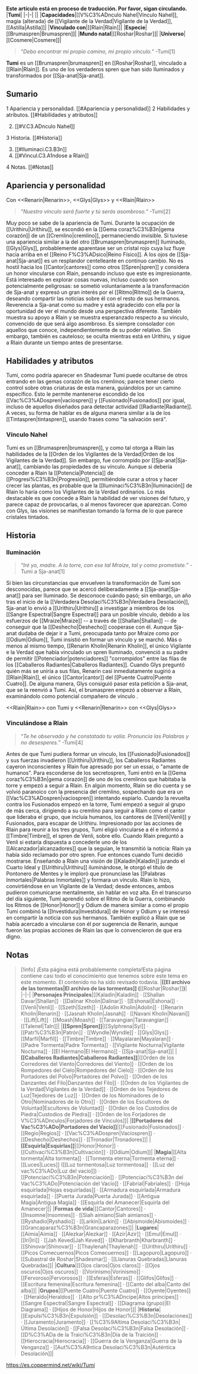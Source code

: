 **Este artículo está en proceso de traducción. Por favor, sigan circulando.**
|**Tumi**|
|-|-|
||
|**Capacidades**|[[V%C3%ADnculo Nahel\|Vínculo Nahel]], magia (alterada) de [[Vigilante de la Verdad\|Vigilante de la Verdad]], [[Astilla\|Astilla]]|
|**Vinculado con**|[[Rlain\|Rlain]]|
|**Especie**|[[Brumaspren\|Brumaspren]]|
|**Mundo natal**|[[Roshar\|Roshar]]|
|**Universo**|[[Cosmere\|Cosmere]]|

>“*Debo encontrar mi propio camino, mi propio vínculo.*”
\-Tumi[1]


**Tumi** es un [[Brumaspren\|brumaspren]] en [[Roshar\|Roshar]], vinculado a [[Rlain\|Rlain]]. Es uno de los verdaderos spren que han sido Iluminados y transformados por [[Sja-anat\|Sja-anat]].

## Sumario

1 Apariencia y personalidad. [[#Apariencia y personalidad]] 
2 Habilidades y atributos. [[#Habilidades y atributos]] 

2. [[#V.C3.ADnculo Nahel]] 


3 Historia. [[#Historia]] 

3. [[#Iluminaci.C3.B3n]] 
3. [[#Vincul.C3.A1ndose a Rlain]] 


4 Notas. [[#Notas]] 


## Apariencia y personalidad
  Con <<Renarin\|Renarin>>, <<Glys\|Glys>> y <<Rlain\|Rlain>>
>“*Nuestro vínculo será fuerte y tú serás asombroso.*”
\-Tumi[2]


Muy poco se sabe de la apariencia de Tumi. Durante la ocupación de [[Urithiru\|Urithiru]], se escondió en la [[Gema coraz%C3%B3n\|gema corazón]] de un [[Cremlino\|cremlino]], permaneciendo invisible. Si tuviese una apariencia similar a la del otro [[Brumaspren\|brumaspren]] Iluminado, [[Glys\|Glys]], probablemente aparentase ser un cristal rojo cuya luz fluye hacia arriba en el [[Reino F%C3%ADsico\|Reino Físico]]. A los ojos de [[Sja-anat\|Sja-anat]] es un resplandor centelleante en continuo cambio.
No es hostil hacia los [[Cantor\|cantores]] como otros [[Spren\|spren]] y considera un honor vincularse con Rlain, pensando incluso que este es impresionante. Está interesado en explorar cosas nuevas, incluso cuando son potencialmente peligrosas: se sometió voluntariamente a la transformación de Sja-anat y expresó un gran interés por el [[Ritmo\|Ritmo]] de la Guerra, deseando compartir las noticias sobre él con el resto de sus hermanos. Reverencia a Sja-anat como su madre y está agradecido con ella por la oportunidad de ver el mundo desde una perspectiva diferente. También muestra su apoyo a Rlain y se muestra esperanzado respecto a su vínculo, convencido de que será algo asombroso. Es siempre consolador con aquellos que conoce, independientemente de su poder relativo. Sin embargo, también es cauteloso; se oculta mientras está en Urithiru, y sigue a Rlain durante un tiempo antes de presentarse.

## Habilidades y atributos
  Tumi, como podría aparecer en Shadesmar
Tumi puede ocultarse de otros entrando en las gemas corazón de los cremlinos; parece tener cierto control sobre otras criaturas de esta manera, guiándolos por un camino específico. Esto le permite mantenerse escondido de los [[Vac%C3%ADospren\|vacíospren]] y [[Fusionado\|Fusionados]] por igual, incluso de aquellos diseñados para detectar actividad [[Radiante\|Radiante]]. A veces, su forma de hablar es de alguna manera similar a la de los [[Tintaspren\|tintaspren]], usando frases como "la salvación será".

### Vínculo Nahel
Tumi es un [[Brumaspren\|brumaspren]], y como tal otorga a Rlain las habilidades de la [[Orden de los Vigilantes de la Verdad\|Orden de los Vigilantes de la Verdad]]. Sin embargo, fue corrompido por [[Sja-anat\|Sja-anat]], cambiando las propiedades de su vínculo. Aunque si debería conceder a Rlain la [[Potencia\|Potencia]] de [[Progresi%C3%B3n\|Progresión]], permitiéndole curar a otros y hacer crecer las plantas, es probable que la [[Iluminaci%C3%B3n\|Iluminación]] de Rlain lo haría como los Vigilantes de la Verdad ordinarios. Lo más destacable es que concede a Rlain la habilidad de ver visiones del futuro, y parece capaz de provocarlas, o al menos favorecer que aparezcan. Como con Glys, las visiones se manifiestan tomando la forma de lo que parece cristales tintados.

## Historia
### Iluminación
>“*Iré yo, madre. A la torre, con ese tal Mraize, tal y como prometiste.*”
\-Tumi a Sja-anat[1]


Si bien las circunstancias que envuelven la transformación de Tumi son desconocidas, parece que se acercó deliberadamente a [[Sja-anat\|Sja-anat]] para ser Iluminado. Se desconoce cuándo pasó; sin embargo, un año tras el inicio de la [[Verdadera Desolaci%C3%B3n\|Verdadera Desolación]], Sja-anat lo envió a [[Urithiru\|Urithiru]] a investigar a miembros de los [[Sangre Espectral\|Sangre Espectral]] para un posible vínculo, debido a los esfuerzos de [[Mraize\|Mraize]] -- a través de [[Shallan\|Shallan]] -- de conseguir que la [[Deshecho\|Deshecho]] cooperase con él. Aunque Sja-anat dudaba de dejar ir a Tumi, preocupada tanto por Mraize como por [[Odium\|Odium]], Tumi insistió en formar un vínculo y se marchó.
Más o menos al mismo tiempo, [[Renarin Kholin\|Renarin Kholin]], el único Vigilante e la Verdad que había vinculado un spren Iluminado, convenció a su padre de permitir [[Potenciador\|potenciadores]] "corrompidos" entre las filas de los [[Caballeros Radiantes\|Caballeros Radiantes]]. Cuando Glys preguntó quién más se uniría a sus filas, Renarin casi inmediatamente sugirió a [[Rlain\|Rlain]], el único [[Cantor\|cantor]] del [[Puente Cuatro\|Puente Cuatro]]. De alguna manera, Glys consiguió pasar esta petición a Sja-anat, que se la reenvió a Tumi. Así, el brumaspren empezó a observar a Rlain, examinándolo como potencial compañero de vínculo .

  <<Rlain\|Rlain>> con Tumi y <<Renarin\|Renarin>> con <<Glys\|Glys>>
### Vinculándose a Rlain
>“*Te he observado y he constatado tu valía. Pronuncia las Palabras y no desesperes.*”
\-Tumi[4]


Antes de que Tumi pudiera formar un vínculo, los [[Fusionado\|Fusionados]] y sus fuerzas invadieron [[Urithiru\|Urithiru]], los Caballeros Radiantes cayeron inconscientes y Rlain fue apresado por ser un essai, o "amante de humanos". Para esconderse de los secretospren, Tumi entró en la [[Gema coraz%C3%B3n\|gema corazón]] de uno de los cremlinos que habitaba la torre y empezó a seguir a Rlain. En algún momento, Rlain se dio cuenta y se volvió paranoico con la presencia del cremlino, sospechando que era un [[Vac%C3%ADospren\|vacíospren]] intentando espiarlo.
Cuando la revuelta contra los Fusionados empezó en la torre, Tumi empezó a seguir al grupo de más cerca, dirigiendo a su cremlino para seguir a Rlain como el cantor que lideraba el grupo, que incluía humanos, los cantores de [[Venli\|Venli]] y Fusionados, para escapar de Urithiru. Impresionado por las acciones de Rlain para reunir a los tres grupos, Tumi eligió vincularse a él e informó a [[Timbre\|Timbre]], el spren de Venli, sobre ello. Cuando Rlain preguntó a Venli si estaría dispuesta a concederle uno de los [[Alcanzador\|alcanzadores]] que la seguían, le transmitió la noticia: Rlain ya había sido reclamado por otro spren.
Fue entonces cuando Tumi decidió mostrarse. Enseñando a Rlain una visión de [[Kaladin\|Kaladin]] jurando el Cuarto Ideal y [[Urithiru\|Urithiru]] iluminándose, le otorgó el título de Pontonero de Mentes y le imploró que pronunciase las [[Palabras Inmortales\|Palabras Inmortales]] y formara un vínculo. Rlain lo hizo, convirtiéndose en un Vigilante de la Verdad; desde entonces, ambos pudieron comunicarse mentalmente, sin hablar en voz alta.
En el transcurso del día siguiente, Tumi aprendió sobre el Ritmo de la Guerra, combinando los Ritmos de [[Honor\|Honor]] y Odium de manera similar a como el propio Tumi combinó la [[Investidura\|Investidura]] de Honor y Odium y se interesó en compartir la noticia con sus hermanos. También explicó a Rlain que se había acercado a vincularse con él por sugerencia de Renarin, aunque fueron las propias acciones de Rlain las que lo convencieron de que era digno.

## Notas

> [!info] ¡Esta página está probablemente completa!Esta página contiene casi todo el conocimiento que tenemos sobre este tema en este momento.
El contenido no ha sido revisado todavía.
|**[[El archivo de las tormentas\|El archivo de las tormentas]] (**[[Roshar\|Roshar]]**)**|
|-|-|
|**Personajes Principales**|[[Kaladin\|Kaladin]] · [[Shallan Davar\|Shallan]] · [[Dalinar Kholin\|Dalinar]] · [[Eshonai\|Eshonai]] · [[Venli\|Venli]] · [[Szeth\|Szeth]] · [[Adolin Kholin\|Adolin]] · [[Renarin Kholin\|Renarin]] · [[Jasnah Kholin\|Jasnah]] · [[Navani Kholin\|Navani]] · [[Lift\|Lift]] · [[Moash\|Moash]] · [[Taravangian\|Taravangian]] · [[Talenel\|Taln]]|
|**[[Spren\|Spren]]**|[[Sylphrena\|Syl]] · [[Patr%C3%B3n\|Patrón]] · [[Wyndle\|Wyndle]] · [[Glys\|Glys]] · [[Marfil\|Marfil]] · [[Timbre\|Timbre]] · [[Mayalaran\|Mayalaran]] · [[Padre Tormenta\|Padre Tormenta]] · [[Vigilante Nocturna\|Vigilante Nocturna]] · [[El Hermano\|El Hermano]] · [[Sja-anat\|Sja-anat]]|
|**[[Caballeros Radiantes\|Caballeros Radiantes]]**|[[Orden de los Corredores del Viento\|Corredores del Viento]] · [[Orden de los Rompedores del Cielo\|Rompedores del Cielo]] · [[Orden de los Portadores del Polvo\|Portadores del Polvo]] · [[Orden de los Danzantes del Filo\|Danzantes del Filo]] · [[Orden de los Vigilantes de la Verdad\|Vigilantes de la Verdad]] · [[Orden de los Tejedores de Luz\|Tejedores de Luz]] · [[Orden de los Nominadores de lo Otro\|Nominadores de lo Otro]] · [[Orden de los Escultores de Voluntad\|Escultores de Voluntad]] · [[Orden de los Custodios de Piedra\|Custodios de Piedra]] · [[Orden de los Forjadores de V%C3%ADnculos\|Forjadores de Vínculos]]|
|**[[Portadores del Vac%C3%ADo\|Portadores del Vacío]]**|[[Fusionado\|Fusionados]] · [[Regio\|Regios]] · [[Vac%C3%ADospren\|Vacíospren]] · [[Deshecho\|Deshechos]] · [[Tronador\|Tronadores]]|
|**[[Esquirla\|Esquirlas]]**|[[Honor\|Honor]] · [[Cultivaci%C3%B3n\|Cultivación]] · [[Odium\|Odium]]|
|**Magia**|[[Alta tormenta\|Alta tormenta]] · [[Tormenta eterna\|Tormenta eterna]] · [[Luces\|Luces]] ([[Luz tormentosa\|Luz tormentosa]] · [[Luz del vac%C3%ADo\|Luz del vacío]]) · [[Potenciaci%C3%B3n\|Potenciación]] · [[Potenciaci%C3%B3n del Vac%C3%ADo\|Potenciación del Vacío]] · [[Fabrial\|Fabriales]] · [[Hoja esquirlada\|Hojas esquirladas]] · [[Armadura esquirlada\|Armadura esquirlada]] · [[Puerta Jurada\|Puerta Jurada]] · [[Antigua Magia\|Antigua Magia]] · [[Esquirla del Amanecer\|Esquirla del Amanecer]]|
|**Formas de vida**|[[Cantor\|Cantores]] · [[Insomne\|Insomnes]] · [[Siah aimiano\|Siah aimianos]] · [[Ryshadio\|Ryshadio]] · [[Larkin\|Larkin]] · [[Abismoide\|Abismoides]] · [[Grancaparaz%C3%B3n\|Grancaparazones]]|
|**Lugares**|[[Aimia\|Aimia]] · [[Alezkar\|Alezkar]] · [[Azir\|Azir]] · [[Emul\|Emul]] · [[Iri\|Iri]] · [[Jah Keved\|Jah Keved]] · [[Kharbranth\|Kharbranth]] · [[Shinovar\|Shinovar]] · [[Thaylenah\|Thaylenah]] · [[Urithiru\|Urithiru]] · [[Picos Comecuernos\|Picos Comecuernos]] · [[Lagopuro\|Lagopuro]] · [[Subastral de Roshar\|Shadesmar]] · [[Llanuras Quebradas\|Llanuras Quebradas]]|
|**Cultura**|[[Ojos claros\|Ojos claros]] · [[Ojos oscuros\|Ojos oscuros]] · [[Vorinismo\|Vorinismo]] · [[Fervoroso\|Fervorosos]] · [[Esferas\|Esferas]] · [[Glifos\|Glifos]] · [[Escritura femenina\|Escritura femenina]] · [[Canto del alba\|Canto del alba]]|
|**Grupos**|[[Puente Cuatro\|Puente Cuatro]] · [[Oyente\|Oyentes]] · [[Heraldo\|Heraldos]] · [[Alto pr%C3%ADncipe\|Altos príncipes]] · [[Sangre Espectral\|Sangre Espectral]] · [[Diagrama (grupo)\|El Diagrama]] · [[Hijos de Honor\|Hijos de Honor]]|
|**Historia**|[[Expulsi%C3%B3n\|Expulsión]] · [[Desolaci%C3%B3n\|Desolaciones]] · [[Juramento\|Juramento]] · [[%C3%9Altima Desolaci%C3%B3n\|Última Desolación]] · [[Falsa Desolaci%C3%B3n\|Falsa Desolación]] · [[D%C3%ADa de la Traici%C3%B3n\|Día de la Traición]] · [[Hierocracia\|Hierocracia]] · [[Guerra de la Venganza\|Guerra de la Venganza]] · [[Aut%C3%A9ntica Desolaci%C3%B3n\|Auténtica Desolación]]|



https://es.coppermind.net/wiki/Tumi